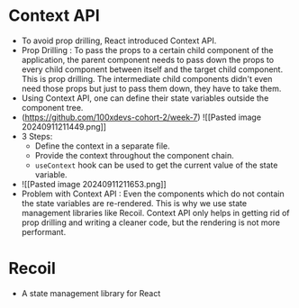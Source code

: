 # Context API
- To avoid prop drilling, React introduced Context API.
- Prop Drilling : To pass the props to a certain child component of the application, the parent component needs to pass down the props to every child component between itself and the target child component. This is prop drilling. The intermediate child components didn't even need those props but just to pass them down, they have to take them.
- Using Context API, one can define their state variables outside the component tree. 
- (https://github.com/100xdevs-cohort-2/week-7) ![[Pasted image 20240911211449.png]]
- 3 Steps:
	- Define the context in a separate file.
	- Provide the context throughout the component chain.
	- `useContext` hook can be used to get the current value of the state variable.
- ![[Pasted image 20240911211653.png]]
- Problem with Context API : Even the components which do not contain the state variables are re-rendered. This is why we use state management libraries like Recoil. Context API only helps in getting rid of prop drilling and writing a cleaner code, but the rendering is not more performant.

# Recoil
- A state management library for React
